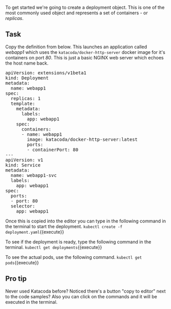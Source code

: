 To get started we're going to create a deployment object. This is one of the most commonly used object and represents a set of containers - or _replicas_.
## Task
Copy the definition from below. This launches an application called _webapp1_ which uses the `katacoda/docker-http-server` docker image for it's containers on port _80_. This is just a basic NGINX web server which echoes the host name back.

<pre class="dockerfile" data-filename="deployment.yaml" data-target="replace">
apiVersion: extensions/v1beta1
kind: Deployment
metadata:
  name: webapp1
spec:
  replicas: 1
  template:
    metadata:
      labels:
        app: webapp1
    spec:
      containers:
      - name: webapp1
        image: katacoda/docker-http-server:latest
        ports:
        - containerPort: 80
---
apiVersion: v1
kind: Service
metadata:
  name: webapp1-svc
  labels:
    app: webapp1
spec:
  ports:
  - port: 80
  selector:
    app: webapp1
</pre>

Once this is copied into the editor you can type in the following command in the terminal to start the deployment.
`kubectl create -f deployment.yaml`{{execute}}

To see if the deployment is ready, type the following command in the terminal.
`kubectl get deployments`{{execute}}

To see the actual pods, use the following command.
`kubectl get pods`{{execute}}

## Pro tip
Never used Katacoda before? Noticed there's a button "copy to editor" next to the code samples? Also you can click on the commands and it will be executed in the terminal.